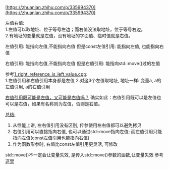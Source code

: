 [https://zhuanlan.zhihu.com/p/335994370](https://zhuanlan.zhihu.com/p/335994370)

左值右值:  
1.左值可以取地址、位于等号左边；而右值没法取地址，位于等号右边。  
2.有地址的变量就是左值，没有地址的字面值、临时值就是右值。

左值引用: 能指向左值,不能指向右值
但是const左值引用: 能指向左值, 也能指向右值

右值引用: 能指向右值,不能指向左值
但是右值引用: 能指向std::move()过的左值

参考[1_right_reference_is_left_value.cpp](https://github.com/apollo007fd/cpp_programmer_notes/blob/main/cpp_program_language/right_value_std_move/1_right_reference_is_left_value.cpp):  
1.左值引用和右值引用本身都是左值 
2.对这3个左值取地址, 地址一样: 变量a, a的左值引用, a的右值引用

[右值引用既可能是左值，又可能是右值吗？](https://zhuanlan.zhihu.com/p/335994370#:~:text=%E7%9C%8B%E5%AE%8C%E5%90%8E%E4%BD%A0,%E5%B0%B1%E6%98%AF%E5%8F%B3%E5%80%BC%E3%80%82)  确实如此：右值引用既可以是左值也可以是右值，如果有名称则为左值，否则是右值。

[总结:](https://zhuanlan.zhihu.com/p/335994370#:~:text=%E4%BB%8E%E6%80%A7%E8%83%BD%E4%B8%8A,%E6%9C%89%E4%B8%80%E5%AE%9A%E5%B1%80%E9%99%90%E6%80%A7%E3%80%82)  
1. 从性能上讲, 左右值引用没有区别, 传参使用左右值都可以避免拷贝  
2. 右值引用可以直接指向右值, 也可以通过std::move指向左值; 而左值引用只能指向左值(const左值引用也能指向右值)  
3. 作为函数形参时, 右值比const左值引用更灵活, 可修改  

std::move()不一定会让变量失效, 是传入std::move()参数的函数,让变量失效 参考[这里](https://zhuanlan.zhihu.com/p/335994370#:~:text=class%20Array%20%7B%0Apublic%3A%0A%20%20%20%20......%0A%20%0A%20%20%20%20//%20%E4%BC%98%E9%9B%85%0A%20%20%20%20Array(Array%26%26%20temp_array)%20%7B%0A%20%20%20%20%20%20%20%20data_%20%3D%20temp_array.data_%3B%0A%20%20%20%20%20%20%20%20size_%20%3D%20temp_array.size_%3B%0A%20%20%20%20%20%20%20%20//%20%E4%B8%BA%E9%98%B2%E6%AD%A2temp_array%E6%9E%90%E6%9E%84%E6%97%B6delete%20data%EF%BC%8C%E6%8F%90%E5%89%8D%E7%BD%AE%E7%A9%BA%E5%85%B6data_%20%20%20%20%20%20%0A%20%20%20%20%20%20%20%20temp_array.data_%20%3D%20nullptr%3B%0A%20%20%20%20%7D%0A%20%20%20%20%20%0A%20%0Apublic%3A%0A%20%20%20%20int%20*data_%3B%0A%20%20%20%20int%20size_%3B%0A%7D%3B)
